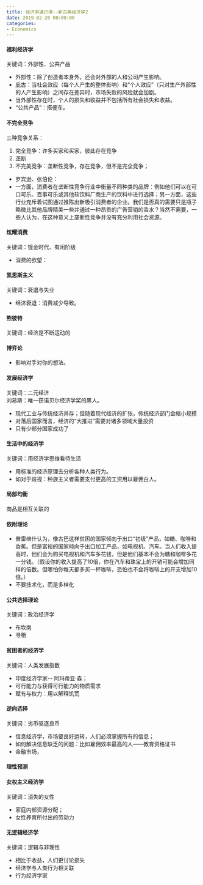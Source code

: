 ```yaml
---
title: 经济学通识课--新古典经济学2
date: 2019-02-26 00:00:00
categories:
- Economics
---
```

#### 福利经济学
关键词：外部性、公共产品

- 外部性：除了创造者本身外，还会对外部的人和公司产生影响。
- 庇古：当社会效应（每个人产生的整体影响）和“个人效应”（只对生产外部性的人产生影响）之间存在差异时，市场失败的风险就会加剧。
- 当外部性存在时，个人的损失和收益并不包括所有社会损失和收益。
- “公共产品”：搭便车。

#### 不完全竞争
三种竞争关系：
1. 完全竞争：许多买家和买家，彼此存在竞争
2. 垄断
3. 不完美竞争：垄断性竞争，存在竞争，但不是完全竞争；
- 罗宾逊、张伯伦：
- 一方面，消费者在垄断性竞争行业中衡量不同种类的品牌：例如他们可以在可口可乐、百事可乐或其他软饮料厂商生产的饮料中进行选择；另一方面，这些行业充斥着试图通过推陈出新吸引消费者的企业。我们是否真的需要只是瓶子略微比其他品牌精美一些并通过一种昂贵的广告营销的香水？当然不需要，一些人认为，在这种意义上垄断性竞争并没有充分利用社会资源。

#### 炫耀消费
关键词：镀金时代、有闲阶级
- 消费的欲望：

#### 凯恩斯主义
关键词：衰退与失业
- 经济衰退：消费减少导致。

#### 熊彼特
关键词：经济是不断运动的

#### 博弈论
- 影响对手对你的想法。

#### 发展经济学
关键词：二元经济  
刘易斯：唯一获诺贝尔经济学奖的黑人。  
- 现代工业与传统经济并存；但随着现代经济的扩张，传统经济部门会缩小规模
- 对落后国家而言，经济的“大推进”需要对诸多领域大量投资
- 只有少部分国家成功了

#### 生活中的经济学
关键词：用经济学思维看待生活  
- 用标准的经济原理去分析各种人类行为。
- 如对于歧视：种族主义者需要支付更高的工资用以雇佣白人。

#### 局部均衡
商品是相互关联的

#### 依附理论
- 普雷维什认为，像古巴这样贫困的国家倾向于出口“初级”产品，如糖、咖啡和香蕉。但是富裕的国家倾向于出口加工产品，如电视机、汽车。当人们收入提高时，他们会为购买电视机和汽车多花钱，但是他们基本不会为糖和咖啡多花一分钱。（假设你的收入提高了10倍，你在汽车和珠宝上的开销可能会增加同样的倍数。但哪怕你每天都多买一杯咖啡，恐怕也不会将咖啡上的开支增加10倍。）
- 不要技术化，而是多样化

#### 公共选择理论
关键词：政治经济学
- 布坎南
- 寻租

#### 贫困者的经济学
关键词：人类发展指数  
- 印度经济学家-- 阿玛蒂亚·森；
- 可行能力与获得可行能力的物质需求
- 赋有与权力：用以解释饥荒

#### 逆向选择
关键词：劣币驱逐良币
- 信息经济学，市场要良好运转，人们必须掌握所有的信息；
- 如何解决信息缺乏的问题：比如雇佣效率最高的人——教育资格证书
- 金融市场，

#### 理性预测

#### 女权主义经济学
关键词：消失的女性
- 家庭内部资源分配；
- 女性养育所付出的劳动力

#### 无逻辑经济学
关键词：逻辑与非理性
- 相比于收益，人们更讨论损失
- 经济学与人类行为相关联
- 行为经济学家
